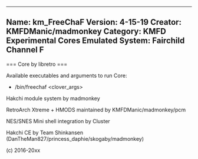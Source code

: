 -----------------------
Name: km_FreeChaF
Version: 4-15-19
Creator: KMFDManic/madmonkey
Category: KMFD Experimental Cores
Emulated System: Fairchild Channel F
-----------------------
=== Core by libretro ===

Available executables and arguments to run Core:
- /bin/freechaf <rom> <clover_args>

Hakchi module system by madmonkey

RetroArch Xtreme + HMODS maintained by KMFDManic/madmonkey/pcm

NES/SNES Mini shell integration by Cluster

Hakchi CE by Team Shinkansen (DanTheMan827/princess_daphie/skogaby/madmonkey)

(c) 2016-20xx
